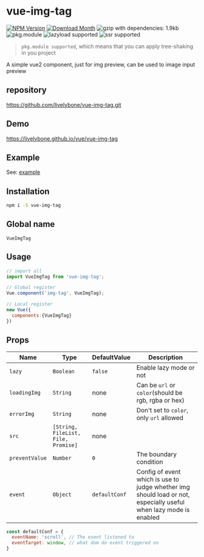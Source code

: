 # vue-img-tag
[![NPM Version](http://img.shields.io/npm/v/vue-img-tag.svg?style=flat-square)](https://www.npmjs.com/package/vue-img-tag)
[![Download Month](http://img.shields.io/npm/dm/vue-img-tag.svg?style=flat-square)](https://www.npmjs.com/package/vue-img-tag)
![gzip with dependencies: 1.9kb](https://img.shields.io/badge/gzip--with--dependencies-1.9kb-brightgreen.svg "gzip with dependencies: 1.9kb")
![pkg.module](https://img.shields.io/badge/pkg.module-supported-blue.svg "pkg.module")
![lazyload supported](https://img.shields.io/badge/lazyload-supported-green.svg "lazyload supported")
![ssr supported](https://img.shields.io/badge/ssr-supported-green.svg "ssr supported")

> `pkg.module supported`, which means that you can apply tree-shaking in you project

A simple vue2 component, just for img preview, can be used to image input preview

## repository
https://github.com/livelybone/vue-img-tag.git

## Demo
https://livelybone.github.io/vue/vue-img-tag

## Example
See: [example](https://github.com/livelybone/vue-img-tag/blob/master/examples/test.html)

## Installation
```bash
npm i -S vue-img-tag
```

## Global name
`VueImgTag`

## Usage
```js
// import all
import VueImgTag from 'vue-img-tag';

// Global register
Vue.component('img-tag', VueImgTag);

// Local register
new Vue({
  components:{VueImgTag}
})
```

## Props
| Name              | Type                                      | DefaultValue         | Description  |
| ----------------- | ----------------------------------------- | -------------------- | ------------ |
| `lazy`            | `Boolean`                                 | `false`              | Enable lazy mode or not |
| `loadingImg`      | `String`                                  | none                 | Can be `url` or `color`(should be rgb, rgba or hex)  |
| `errorImg`        | `String`                                  | none                 | Don't set to `color`, only `url` allowed |
| `src`             | `[String, FileList, File, Promise]`       | none                 |  |
| `preventValue`    | `Number`                                  | `0`                  | The boundary condition |
| `event`           | `Object`                                  | `defaultConf`        | Config of event which is use to judge whether img should load or not, especially useful when lazy mode is enabled |

```js
const defaultConf = {
  eventName: 'scroll', // The event listened to
  eventTarget: window, // what dom do event triggered on
}
```
